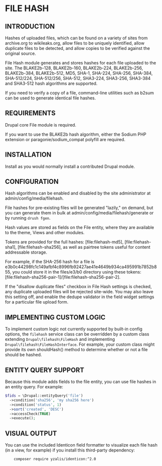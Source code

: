 FILE HASH
=========

INTRODUCTION
------------

Hashes of uploaded files, which can be found on a variety of sites from
archive.org to wikileaks.org, allow files to be uniquely identified, allow
duplicate files to be detected, and allow copies to be verified against the
original source.

File Hash module generates and stores hashes for each file uploaded to the site.
The BLAKE2b-128, BLAKE2b-160, BLAKE2b-224, BLAKE2b-256, BLAKE2b-384,
BLAKE2b-512, MD5, SHA-1, SHA-224, SHA-256, SHA-384, SHA-512/224, SHA-512/256,
SHA-512, SHA3-224, SHA3-256, SHA3-384 and SHA3-512 hash algorithms are
supported.

If you need to verify a copy of a file, command-line utilities such as b2sum can
be used to generate identical file hashes.

REQUIREMENTS
------------

Drupal core File module is required.

If you want to use the BLAKE2b hash algorithm, either the Sodium PHP extension
or paragonie/sodium_compat polyfill are required.

INSTALLATION
------------

Install as you would normally install a contributed Drupal module.

CONFIGURATION
-------------

Hash algorithms can be enabled and disabled by the site administrator at
admin/config/media/filehash.

File hashes for pre-existing files will be generated "lazily," on demand, but
you can generate them in bulk at admin/config/media/filehash/generate or by
running `drush fgen`.

Hash values are stored as fields on the File entity, where they are available to
the theme, Views and other modules.

Tokens are provided for the full hashes: [file:filehash-md5],
[file:filehash-sha1], [file:filehash-sha256], as well as pairtree tokens useful
for content addressable storage.

For example, if the SHA-256 hash for a file is
e3b0c44298fc1c149afbf4c8996fb92427ae41e4649b934ca495991b7852b855, you could
store it in the files/e3/b0 directory using these tokens:
[file:filehash-sha256-pair-1]/[file:filehash-sha256-pair-2].

If the "disallow duplicate files" checkbox in File Hash settings is checked, any
duplicate uploaded files will be rejected site-wide. You may also leave this
setting off, and enable the dedupe validator in the field widget settings for a
particular file upload form.

IMPLEMENTING CUSTOM LOGIC
-------------------------

To implement custom logic not currently supported by built-in config options,
the `filehash` service class can be overridden by a custom class extending
`Drupal\filehash\FileHash` and implementing `Drupal\filehash\FileHashInterface`.
For example, your custom class might provide its own shouldHash() method to
determine whether or not a file should be hashed.

ENTITY QUERY SUPPORT
--------------------

Because this module adds fields to the file entity, you can use file hashes in
an entity query. For example:

```php
$fids = \Drupal::entityQuery('file')
  ->condition('sha256', 'my sha256 here')
  ->condition('status', 1)
  ->sort('created', 'DESC')
  ->accessCheck(TRUE)
  ->execute();
```

VISUAL OUTPUT
-------------

You can use the included Identicon field formatter to visualize each file hash
(in a view, for example) if you install this third-party dependency:

        composer require yzalis/identicon:^2.0
